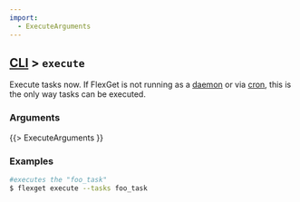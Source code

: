 ```yaml
---
import:
  - ExecuteArguments
---
```



## [CLI](/CLI) > `execute`
Execute tasks now. If FlexGet is not running as a [daemon](/Daemon) or via [cron](/InstallWizard/Partial/Crontab), this is the only way tasks can be executed.

### Arguments
{{> ExecuteArguments }}

### Examples
```bash
#executes the "foo_task"
$ flexget execute --tasks foo_task
```